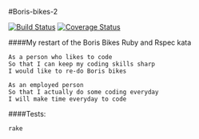 #Boris-bikes-2

[![Build Status](https://travis-ci.org/sanjsanj/boris-bikes-2.svg?branch=master)](https://travis-ci.org/sanjsanj/boris-bikes-2)  [![Coverage Status](https://coveralls.io/repos/sanjsanj/boris-bikes-2/badge.svg?branch=master&service=github)](https://coveralls.io/github/sanjsanj/boris-bikes-2?branch=master)

####My restart of the Boris Bikes Ruby and Rspec kata

```
As a person who likes to code
So that I can keep my coding skills sharp
I would like to re-do Boris bikes

As an employed person
So that I actually do some coding everyday
I will make time everyday to code
```

####Tests:

```
rake
```
